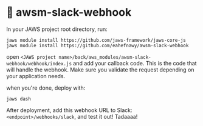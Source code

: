 # 💬 awsm-slack-webhook

In your JAWS project root directory, run:

```
jaws module install https://github.com/jaws-framework/jaws-core-js
jaws module install https://github.com/eahefnawy/awsm-slack-webhook
```

open `<JAWS project name>/back/aws_modules/awsm-slack-webhook/webhook/index.js` and add your callback code. This is the code that will handle the webhook. Make sure you validate the request depending on your application needs.

when you're done, deploy with:

```
jaws dash
```
After deployment, add this webhook URL to Slack: `<endpoint>/webhooks/slack`, and test it out! Tadaaaa!
